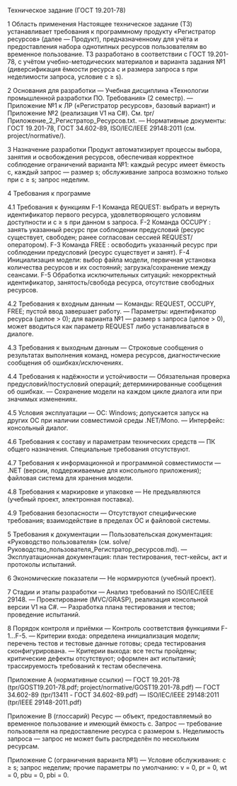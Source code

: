 Техническое задание (ГОСТ 19.201-78)

1 Область применения
Настоящее техническое задание (ТЗ) устанавливает требования к программному продукту «Регистратор ресурсов» (далее — Продукт), предназначенному для учёта и предоставления набора однотипных ресурсов пользователям во временное пользование. ТЗ разработано в соответствии с ГОСТ 19.201-78, с учётом учебно-методических материалов и варианта задания №1 (диверсификация ёмкости ресурса c и размера запроса s при неделимости запроса, условие c ≥ s).

2 Основания для разработки
— Учебная дисциплина «Технологии промышленной разработки ПО. Требования» (2 семестр).
— Приложение №1 к ЛР («Регистратор ресурсов», базовый вариант) и Приложение №2 (реализация V1 на C#). См. tpr/Приложение_2_Регистратор_Ресурсов.txt.
— Нормативные документы: ГОСТ 19.201-78, ГОСТ 34.602-89, ISO/IEC/IEEE 29148:2011 (см. project/normative/).

3 Назначение разработки
Продукт автоматизирует процессы выбора, занятия и освобождения ресурсов, обеспечивая корректное соблюдение ограничений варианта №1: каждый ресурс имеет ёмкость c, каждый запрос — размер s; обслуживание запроса возможно только при c ≥ s; запрос неделим.

4 Требования к программе

4.1 Требования к функциям
F-1 Команда REQUEST: выбрать и вернуть идентификатор первого ресурса, удовлетворяющего условиям доступности и c ≥ s при данном s запроса.
F-2 Команда OCCUPY <id>: занять указанный ресурс при соблюдении предусловий (ресурс существует, свободен; ранее согласован сессией REQUEST/оператором).
F-3 Команда FREE <id>: освободить указанный ресурс при соблюдении предусловий (ресурс существует и занят).
F-4 Инициализация модели: выбор файла модели, первичная установка количества ресурсов и их состояний; загрузка/сохранение между сеансами.
F-5 Обработка исключительных ситуаций: некорректный идентификатор, занятость/свобода ресурса, отсутствие свободных ресурсов.

4.2 Требования к входным данным
— Команды: REQUEST, OCCUPY, FREE; пустой ввод завершает работу.
— Параметры: идентификатор ресурса (целое > 0); для варианта №1 — размер s запроса (целое > 0), может вводиться как параметр REQUEST либо устанавливаться в диалоге.

4.3 Требования к выходным данным
— Строковые сообщения о результатах выполнения команд, номера ресурсов, диагностические сообщения об ошибках/исключениях.

4.4 Требования к надёжности и устойчивости
— Обязательная проверка предусловий/постусловий операций; детерминированные сообщения об ошибках.
— Сохранение модели на каждом цикле диалога или при значимых изменениях.

4.5 Условия эксплуатации
— ОС: Windows; допускается запуск на других ОС при наличии совместимой среды .NET/Mono.
— Интерфейс: консольный диалог.

4.6 Требования к составу и параметрам технических средств
— ПК общего назначения. Специальные требования отсутствуют.

4.7 Требования к информационной и программной совместимости
— .NET (версии, поддерживаемые для консольного приложения); файловая система для хранения модели.

4.8 Требования к маркировке и упаковке
— Не предъявляются (учебный проект, электронная поставка).

4.9 Требования безопасности
— Отсутствуют специфические требования; взаимодействие в пределах ОС и файловой системы.

5 Требования к документации
— Пользовательская документация: «Руководство пользователя» (см. solve/Руководство_пользователя_Регистратор_ресурсов.md).
— Эксплуатационная документация: план тестирования, тест-кейсы, акт и протоколы испытаний.

6 Экономические показатели
— Не нормируются (учебный проект).

7 Стадии и этапы разработки
— Анализ требований по ISO/IEC/IEEE 29148.
— Проектирование (MVC/GRASP), реализация консольной версии V1 на C#.
— Разработка плана тестирования и тестов; проведение испытаний.

8 Порядок контроля и приёмки
— Контроль соответствия функциями F-1…F-5.
— Критерии входа: определена инициализация модели; перечень тестов и тестовые данные готовы; среда тестирования сконфигурирована.
— Критерии выхода: все тесты пройдены; критические дефекты отсутствуют; оформлен акт испытаний; трассируемость требований к тестам обеспечена.

Приложение A (нормативные ссылки)
— ГОСТ 19.201-78 (tpr/GOST19.201-78.pdf; project/normative/GOST19.201-78.pdf)
— ГОСТ 34.602-89 (tpr/13411 - ГОСТ 34.602-89.pdf)
— ISO/IEC/IEEE 29148:2011 (tpr/IEEE 29148-2011.pdf)

Приложение B (глоссарий)
Ресурс — объект, предоставляемый во временное пользование и имеющий ёмкость c.
Запрос — требование пользователя на предоставление ресурса с размером s.
Неделимость запроса — запрос не может быть распределён по нескольким ресурсам.

Приложение C (ограничения варианта №1)
— Условие обслуживания: c ≥ s; запрос неделим; прочие параметры по умолчанию: v = 0, pr = 0, wt = 0, pbu = 0, pbi = 0.


